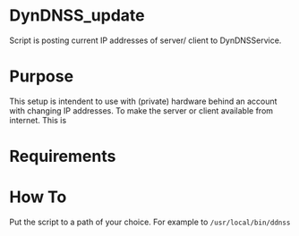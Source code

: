 # DynDNSS_update
Script is posting current IP addresses of server/ client to DynDNSService.

# Purpose
This setup is intendent to use with (private) hardware behind an account with changing IP addresses. To make the server or client available from internet. This is 

# Requirements



# How To
Put the script to a path of your choice. For example to `/usr/local/bin/ddnss`
